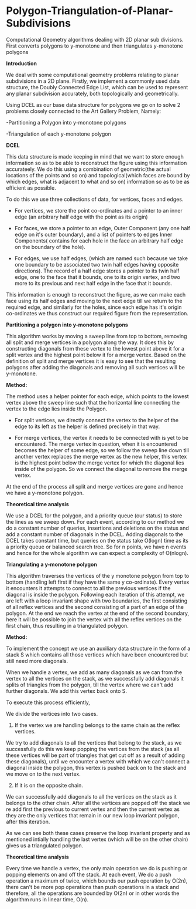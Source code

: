 # Polygon-Triangulation-of-Planar-Subdivisions
Computational Geometry algorithms dealing with 2D planar sub divisions. First converts polygons to y-monotone and then triangulates y-monotone polygons

**Introduction**

We deal with some computational geometry problems relating to planar subdivisions in a 2D plane. Firstly, we implement a commonly used data structure, the Doubly Connected Edge List, which can be used to represent any planar subdivision accurately, both topologically and geometrically.

Using DCEL as our base data structure for polygons we go on to solve 2 problems closely connected to the Art Gallery Problem, Namely:

-Partitioning a Polygon into y-monotone polygons

-Triangulation of each y-monotone polygon

**DCEL**

This data structure is made keeping in mind that we want to store enough information so as to be able to reconstruct the figure using this information accurateely. We do this using a combination of geometric(the actual locations of the points and so on) and topological(which faces are bound by which edges, what is adjacent to what and so on) information so as to be as efficient as possible.

To do this we use three collections of data, for vertices, faces and edges.

- For vertices, we store the point co-ordinates and a pointer to an inner edge (an arbitrary half edge with the point as its origin)

- For faces, we store a pointer to an edge, Outer Component (any one half edge on it's outer boundary), and a list of pointers to edges Inner Components( contains for each hole in the face an arbitrary half edge on the boundary of the hole).

- For edges, we use half edges, (which are named such because we take one boundary to be associated two twin half edges having opposite directions). The record of a half edge stores a pointer to its twin half edge, one to the face that it bounds, one to its origin vertex, and two more to its previous and next half edge in the face that it bounds.

This information is enough to reconstruct the figure, as we can make each face using its half edges and moving to the next edge till we return to the required edge, and similarly for the holes, since each edge has it's origin co-ordinates we thus construct our required figure from the representation.

**Partitioning a polygon into y-monotone polygons**

This algorithm works by moving a sweep line from top to bottom, removing all split and merge vertices in a polygon along the way. It does this by constructing diagonals from these vertex to the lowest point above it for a split vertex and the highest point below it for a merge vertex. Based on the definition of split and merge vertices it is easy to see that the resulting polygons after adding the diagonals and removing all such vertices will be y-monotone. 

**Method:** 

The method uses a helper pointer for each edge, which points to the lowest vertex above the sweep line such that the horizontal line connecting the vertex to the edge lies inside the Polygon.

- For split vertices, we directly connect the vertex to the helper of the edge to its left as the helper is defined precisely in that way. 

- For merge vertices, the vertex it needs to be connected with is yet to be encountered. The merge vertex in question, when it is encountered becomes the helper of some edge, so we follow the sweep line down till another vertex replaces the merge vertex as the new helper, this vertex is the highest point below the merge vertex for which the diagonal lies inside of the polygon. So we connect the diagonal to remove the merge vertex. 

At the end of the process all split and merge vertices are gone and hence we have a y-monotone polygon.

**Theoretical time analysis** 

We use a DCEL for the polygon, and a priority queue (our status) to store the lines as we sweep down. For each event, according to our method we do a constant number of queries, insertions and deletions on the status and add a constant number of diagonals in the DCEL. Adding diagonals to the DCEL takes constant time, but queries on the status take O(logn) time as its a priority queue or balanced search tree. So for n points, we have n events and hence for the whole algorithm we can expect a complexity of O(nlogn).

**Triangulating a y-monotone polygon**

This algorithm traverses the vertices of the y monotone polygon from top to bottom (handling left first if they have the same y co-ordinate).
Every vertex it encounters it attempts to connect to all the previous vertices if the diagonal is inside the polygon. 
Following each iteration of this attempt, we are left with a loop invariant shape with two boundaries, the first consisting of all reflex vertices and the second consisting of a part of an edge of the polygon.
At the end we reach the vertex at the end of the second boundary, here it will be possible to join the vertex with all the reflex vertices on the first chain, thus resulting in a triangulated polygon. 

**Method:** 

To implement the concept we use an auxiliary data structure in the form of a stack S which contains all those vertices which have been encountered but still need more diagonals. 

When we handle a vertex, we add as many diagonals as we can from the vertex to all the vertices on the stack, as we successfully add diagonals it splits of triangles from the polygon, till the vertex where we can't add further diagonals. We add this vertex back onto S. 

To execute this process efficiently, 

We divide the vertices into two cases. 

1. If the vertex we are handling belongs to the same chain as the reflex vertices. 

We try to add diagonals to all the vertices that belong to the stack, as we successfully do this we keep popping the vertices from the stack (as all these vertices will be part of triangles that get cut off as a result of adding these diagonals), until we encounter a vertex with which we can't connect a diagonal inside the polygon, this vertex is pushed back on to the stack and we move on to the next vertex. 

2. If it is on the opposite chain. 

We can successfully add diagonals to all the vertices on the stack as it belongs to the other chain. After all the vertices are popped off the stack we re add first the previous to current vertex and then the current vertex as they are the only vertices that remain in our new loop invariant polygon, after this iteration.

As we can see both these cases preserve the loop invariant property and as mentioned intially handling the last vertex (which will be on the other chain) gives us a triangulated polygon.

**Theoretical time analysis** 

Every time we handle a vertex, the only main operation we do is pushing or popping elements on and off the stack. At each event, We do a push operation a maximum of twice, which bounds our push operation by O(2n), there can't be more pop operations than push operations in a stack and therefore, all the operations are bounded by O(2n) or in other words the algorithm runs in linear time, O(n).
